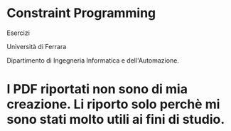 # Constraint Programming

Esercizi

Università di Ferrara

Dipartimento di Ingegneria Informatica e dell'Automazione.

# I PDF riportati non sono di mia creazione. Li riporto solo perchè mi sono stati molto utili ai fini di studio.

